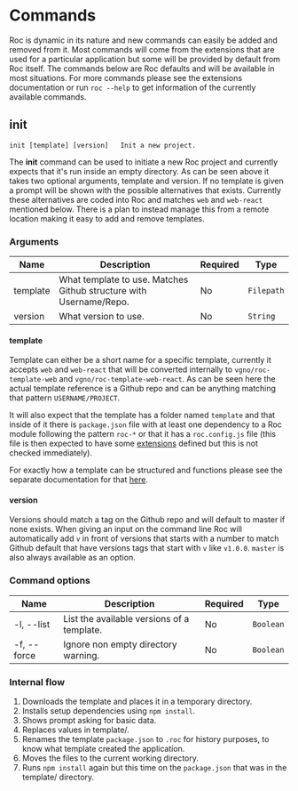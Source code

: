 # Commands
Roc is dynamic in its nature and new commands can easily be added and removed from it. Most commands will come from the extensions that are used for a particular application but some will be provided by default from Roc itself. The commands below are Roc defaults and will be available in most situations. For more commands please see the extensions documentation or run `roc --help` to get information of the currently available commands.

## init
```
init [template] [version]   Init a new project.   
```

The __init__ command can be used to initiate a new Roc project and currently expects that it's run inside an empty directory. As can be seen above it takes two optional arguments, template and version. If no template is given a prompt will be shown with the possible alternatives that exists. Currently these alternatives are coded into Roc and matches `web` and `web-react` mentioned below. There is a plan to instead manage this from a remote location making it easy to add and remove templates.

### Arguments

| Name        | Description                                                        | Required | Type       |
| ----------- | ------------------------------------------------------------------ | -------- | ---------- |
| template    | What template to use. Matches Github structure with Username/Repo. | No       | `Filepath` |
| version     | What version to use.                                               | No       | `String`   |

#### template
Template can either be a short name for a specific template, currently it accepts `web` and `web-react` that will be converted internally to `vgno/roc-template-web` and `vgno/roc-template-web-react`. As can be seen here the actual template reference is a Github repo and can be anything matching that pattern `USERNAME/PROJECT`.

It will also expect that the template has a folder named `template` and that inside of it there is `package.json` file with at least one dependency to a Roc module following the pattern `roc-*` or that it has a `roc.config.js` file (this file is then expected to have some [extensions](/docs/config/extensions.md) defined but this is not checked immediately).

For exactly how a template can be structured and functions please see the separate documentation for that [here](/docs/Template.md).

#### version
Versions should match a tag on the Github repo and will default to master if none exists. When giving an input on the command line Roc will automatically add `v` in front of versions that starts with a number to match Github default that have versions tags that start with `v` like `v1.0.0`. `master` is also always available as an option.

### Command options

| Name        | Description                                                        | Required | Type       |
| ----------- | ------------------------------------------------------------------ | -------- | ---------- |
| -l, --list  | List the available versions of a template.                         | No       | `Boolean`  |
| -f, --force | Ignore non empty directory warning.                                | No       | `Boolean`  |

### Internal flow

1. Downloads the template and places it in a temporary directory.
2. Installs setup dependencies using `npm install`.
3. Shows prompt asking for basic data.
4. Replaces values in template/.
5. Renames the template `package.json` to `.roc` for history purposes, to know what template created the application.
6. Moves the files to the current working directory.
7. Runs `npm install` again but this time on the `package.json` that was in the template/ directory.

